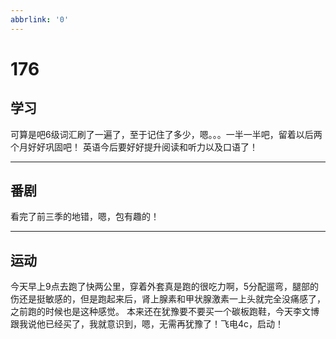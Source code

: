 ```yaml
---
abbrlink: '0'
---
```

# 176

## 学习

可算是吧6级词汇刷了一遍了，至于记住了多少，嗯。。。一半一半吧，留着以后两个月好好巩固吧！
英语今后要好好提升阅读和听力以及口语了！
***

## 番剧

看完了前三季的地错，嗯，包有趣的！
***

## 运动

今天早上9点去跑了快两公里，穿着外套真是跑的很吃力啊，5分配遛弯，腿部的伤还是挺敏感的，但是跑起来后，肾上腺素和甲状腺激素一上头就完全没痛感了，之前跑的时候也是这种感觉。
本来还在犹豫要不要买一个碳板跑鞋，今天李文博跟我说他已经买了，我就意识到，嗯，无需再犹豫了！飞电4c，启动！
